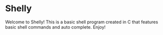 # Shelly
Welcome to Shelly! This is a basic shell program created in C that features basic shell commands and auto complete. Enjoy! 
